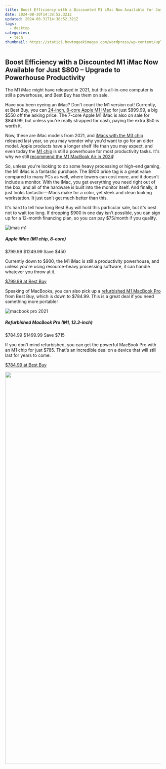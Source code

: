 ```yaml
---
title: Boost Efficiency with a Discounted M1 iMac Now Available for Just $800 – Upgrade to Powerhouse Productivity
date: 2024-08-30T14:38:52.321Z
updated: 2024-08-31T14:38:52.321Z
tags:
  - desktop
categories:
  - tech
thumbnail: https://static1.howtogeekimages.com/wordpress/wp-content/uploads/2024/04/imac-2021.png
---
```


## Boost Efficiency with a Discounted M1 iMac Now Available for Just $800 – Upgrade to Powerhouse Productivity

The M1 iMac might have released in 2021, but this all-in-one computer is still a powerhouse, and Best Buy has them on sale.

 Have you been eyeing an iMac? Don't count the M1 version out! Currently, at Best Buy, you can [24-inch, 8-core Apple M1 iMac](https://shop-links.co/link/?exclusive=1&publisher_slug=itechdaily19598&url=https%3A%2F%2Fwww.bestbuy.com%2Fsite%2Fimac-24-with-retina-4-5k-display-all-in-one-apple-m1-8gb-memory-256gb-ssd-pink%2F6450918.p%3FskuId%3D6450918) for just $899.99, a big $550 off the asking price. The 7-core Apple M1 iMac is also on sale for $849.99, but unless you're really strapped for cash, paying the extra $50 is worth it.

 Now, these are iMac models from 2021, and [iMacs with the M3 chip](https://www.amazon.com/Apple-2023-iMac-Desktop-Computer/dp/B0CM5J9P3Y?tag=hotoge-20&ascsubtag=UUhtgUeUpU2002776&asc%5Frefurl=https%3A%2F%2Fwww.howtogeek.com%2Fimac-best-buy-sale%2F&asc%5Fcampaign=Affiliate) released last year, so you may wonder why you'd want to go for an older model. Apple products have a longer shelf life than you may expect, and even today the [M1 chip](https://hardware-help.techidaily.com/expert-guide-finding-and-installing-the-right-drivers-for-your-hp-thunderbolt-g2-dock-whether-you-need-120w-or-230w-power-support/) is still a powerhouse for most productivity tasks. It's why we still [recommend the M1 MacBook Air in 2024](https://screen-mirroring-recording.techidaily.com/2024-approved-advice-on-reversing-non-functional-obs-fullscreen/)!

 So, unless you're looking to do some heavy processing or high-end gaming, the M1 iMac is a fantastic purchase. The $900 price tag is a great value compared to many PCs as well, where towers can cost more, and it doesn't include a monitor. With the iMac, you get everything you need right out of the box, and all of the hardware is built into the monitor itself. And finally, it just looks fantastic—iMacs make for a color, yet sleek and clean looking workstation. It just can't get much better than this.

 It's hard to tell how long Best Buy will hold this particular sale, but it's best not to wait too long. If dropping $900 in one day isn't possible, you can sign up for a 12-month financing plan, so you can pay $75/month if you qualify.

![imac m1](https://static1.howtogeekimages.com/wordpress/wp-content/uploads/2024/04/imac-m1.png) 

#####  Apple iMac (M1 chip, 8-core)

$799.99 $1249.99 Save $450 

Currently down to $900, the M1 iMac is still a productivity powerhouse, and unless you're using resource-heavy processing software, it can handle whatever you throw at it.

[$799.99 at Best Buy](https://shop-links.co/link/?exclusive=1&publisher_slug=itechdaily19598&url=https%3A%2F%2Fwww.bestbuy.com%2Fsite%2Fimac-24-with-retina-4-5k-display-all-in-one-apple-m1-8gb-memory-256gb-ssd-pink%2F6450918.p%3FskuId%3D6450918) 

 Speaking of MacBooks, you can also pick up a [refurbished M1 MacBook Pro](https://shop-links.co/link/?exclusive=1&publisher_slug=itechdaily19598&url=https%3A%2F%2Fwww.bestbuy.com%2Fsite%2Fgeek-squad-certified-refurbished-macbook-pro-13-3-laptop-apple-m1-chip-8gb-memory-512gb-ssd-space-gray%2F6489699.p%3FskuId%3D6489699) from Best Buy, which is down to $784.99\. This is a great deal if you need something more portable!

![macbook pro 2021](https://static1.howtogeekimages.com/wordpress/wp-content/uploads/2024/04/macbook-pro-2021.png) 

#####  Refurbished MacBook Pro (M1, 13.3-inch)

$784.99 $1499.99 Save $715 

If you don't mind refurbished, you can get the powerful MacBook Pro with an M1 chip for just $785\. That's an incredible deal on a device that will still last for years to come.

[$784.99 at Best Buy](https://shop-links.co/link/?exclusive=1&publisher_slug=itechdaily19598&url=https%3A%2F%2Fwww.bestbuy.com%2Fsite%2Fgeek-squad-certified-refurbished-macbook-pro-13-3-laptop-apple-m1-chip-8gb-memory-512gb-ssd-space-gray%2F6489699.p%3FskuId%3D6489699)

<ins class="adsbygoogle"
     style="display:block"
     data-ad-format="autorelaxed"
     data-ad-client="ca-pub-7571918770474297"
     data-ad-slot="1223367746"></ins>



<ins class="adsbygoogle"
     style="display:block"
     data-ad-client="ca-pub-7571918770474297"
     data-ad-slot="8358498916"
     data-ad-format="auto"
     data-full-width-responsive="true"></ins>



<!-- affiliate ads begin -->
<a href="https://twopages.pxf.io/c/5597632/1873313/18544" target="_top" id="1873313"><img src="//a.impactradius-go.com/display-ad/18544-1873313" border="0" alt="" width="1080" height="1263"/></a><img height="0" width="0" src="https://imp.pxf.io/i/5597632/1873313/18544" style="position:absolute;visibility:hidden;" border="0" />
<!-- affiliate ads end -->